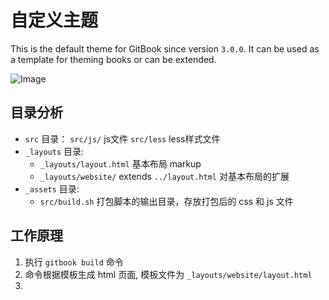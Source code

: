 # 自定义主题

This is the default theme for GitBook since version `3.0.0`. It can be used as a template for theming books or can be extended.

![Image](https://raw.github.com/GitbookIO/theme-default/master/preview.png)

## 目录分析

* `src` 目录：
    `src/js/` js文件 `src/less` less样式文件
* `_layouts` 目录:
    * `_layouts/layout.html` 基本布局 markup
    * `_layouts/website/` extends `../layout.html` 对基本布局的扩展
* `_assets` 目录:
    * `src/build.sh` 打包脚本的输出目录，存放打包后的 css 和 js 文件

## 工作原理
1. 执行 `gitbook build` 命令
2. 命令根据模板生成 html 页面, 模板文件为 `_layouts/website/layout.html`
3. 